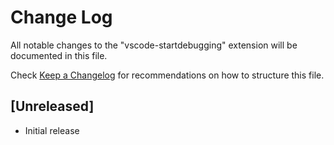 # Change Log

All notable changes to the "vscode-startdebugging" extension will be documented in this file.

Check [Keep a Changelog](http://keepachangelog.com/) for recommendations on how to structure this file.

## [Unreleased]

- Initial release